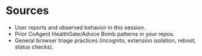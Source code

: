 # Sources
- User reports and observed behavior in this session.
- Prior CoAgent HealthGate/Advice Bomb patterns in your repos.
- General browser triage practices (incognito, extension isolation, reboot, status checks).
